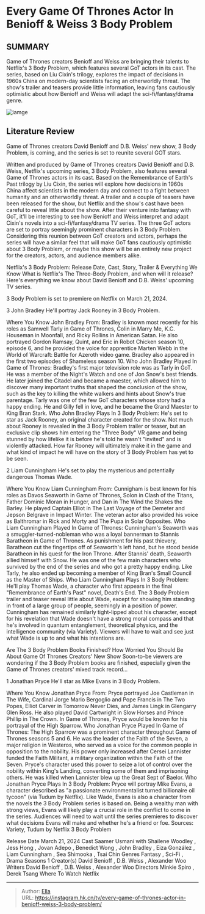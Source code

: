 # Every Game Of Thrones Actor In Benioff &amp; Weiss  3 Body Problem


## SUMMARY 


 Game of Thrones creators Benioff and Weiss are bringing their talents to Netflix&#39;s 3 Body Problem, which features several GoT actors in its cast. 
 The series, based on Liu Cixin&#39;s trilogy, explores the impact of decisions in 1960s China on modern-day scientists facing an otherworldly threat. 
 The show&#39;s trailer and teasers provide little information, leaving fans cautiously optimistic about how Benioff and Weiss will adapt the sci-fi/fantasy/drama genre. 

![iamge](https://static1.srcdn.com/wordpress/wp-content/uploads/2024/01/liam-cunningham-john-bradley-in-3-body-problem.jpg)

## Literature Review
Game of Thrones creators David Benioff and D.B. Weiss&#39; new show, 3 Body Problem, is coming, and the series is set to reunite several GOT stars.




Written and produced by Game of Thrones creators David Benioff and D.B. Weiss, Netflix&#39;s upcoming series, 3 Body Problem, also features several Game of Thrones actors in its cast. Based on the Remembrance of Earth&#39;s Past trilogy by Liu Cixin, the series will explore how decisions in 1960s China affect scientists in the modern day and connect to a fight between humanity and an otherworldly threat. A trailer and a couple of teasers have been released for the show, but Netflix and the show&#39;s cast have been careful to reveal little about the show.
After their venture into fantasy with GoT, it&#39;ll be interesting to see how Benioff and Weiss interpret and adapt Cixin&#39;s novels into a sci-fi/fantasy/drama TV series. The three GoT actors are set to portray seemingly prominent characters in 3 Body Problem. Considering this reunion between GoT creators and actors, perhaps the series will have a similar feel that will make GoT fans cautiously optimistic about 3 Body Problem, or maybe this show will be an entirely new project for the creators, actors, and audience members alike.
            
 
 Netflix&#39;s 3 Body Problem: Release Date, Cast, Story, Trailer &amp; Everything We Know 
What is Netflix&#39;s The Three-Body Problem, and when will it release? Here&#39;s everything we know about David Benioff and D.B. Weiss&#39; upcoming TV series.




3 Body Problem is set to premiere on Netflix on March 21, 2024. 










 








 3  John Bradley 
He&#39;ll portray Jack Rooney in 3 Body Problem.


 







Where You Know John Bradley From: Bradley is known most recently for his roles as Samwell Tarly in Game of Thrones, Colin in Marry Me, K.C. Houseman in Moonfall, and Ricky Rollins in American Satan. He also portrayed Gordon Ramsay, Quint, and Eric in Robot Chicken season 10, episode 6, and he provided the voice for apprentice Marten Webb in the World of Warcraft: Battle for Azeroth video game. Bradley also appeared in the first two episodes of Shameless season 10.
Who John Bradley Played In Game of Thrones: Bradley&#39;s first major television role was as Tarly in GoT. He was a member of the Night&#39;s Watch and one of Jon Snow&#39;s best friends. He later joined the Citadel and became a maester, which allowed him to discover many important truths that shaped the conclusion of the show, such as the key to killing the white walkers and hints about Snow&#39;s true parentage. Tarly was one of the few GoT characters whose story had a happy ending. He and Gilly fell in love, and he became the Grand Maester to King Bran Stark.
Who John Bradley Plays In 3 Body Problem: He&#39;s set to star as Jack Rooney, an original character created for the show. Not much about Rooney is revealed in the 3 Body Problem trailer or teaser, but an exclusive clip shows him entering the &#34;Three Body&#34; VR game and being stunned by how lifelike it is before he&#39;s told he wasn&#39;t &#34;invited&#34; and is violently attacked. How far Rooney will ultimately make it in the game and what kind of impact he will have on the story of 3 Body Problem has yet to be seen.





 2  Liam Cunningham 
He&#39;s set to play the mysterious and potentially dangerous Thomas Wade.
        

Where You Know Liam Cunningham From: Cunnigham is best known for his roles as Davos Seaworth in Game of Thrones, Solon in Clash of the Titans, Father Dominic Moran in Hunger, and Dan in The Wind the Shakes the Barley. He played Captain Elliot in The Last Voyage of the Demeter and Jepson Belgrave in Impact Winter. The veteran actor also provided his voice as Balthromar in Rick and Morty and The Pupa in Solar Opposites.
Who Liam Cunningham Played In Game of Thrones: Cunningham&#39;s Seaworth was a smuggler-turned-nobleman who was a loyal bannerman to Stannis Baratheon in Game of Thrones. As punishment for his past thievery, Baratheon cut the fingertips off of Seaworth&#39;s left hand, but he stood beside Baratheon in his quest for the Iron Throne. After Stannis&#39; death, Seaworth allied himself with Snow. He was one of the few main characters who survived by the end of the series and who got a pretty happy ending. Like Tarly, he also ended up becoming a member of King Bran&#39;s Small Council as the Master of Ships.
Who Liam Cunningham Plays In 3 Body Problem: He&#39;ll play Thomas Wade, a character who first appears in the final &#34;Remembrance of Earth&#39;s Past&#34; novel, Death&#39;s End. The 3 Body Problem trailer and teaser reveal little about Wade, except for showing him standing in front of a large group of people, seemingly in a position of power. Cunningham has remained similarly tight-lipped about his character, except for his revelation that Wade doesn&#39;t have a strong moral compass and that he&#39;s involved in quantum entanglement, theoretical physics, and the intelligence community (via Variety). Viewers will have to wait and see just what Wade is up to and what his intentions are.
            
 
 Are The 3 Body Problem Books Finished? How Worried You Should Be About Game Of Thrones Creators&#39; New Show 
Soon-to-be viewers are wondering if the 3 Body Problem books are finished, especially given the Game of Thrones creators&#39; mixed track record...









 1  Jonathan Pryce 
He&#39;ll star as Mike Evans in 3 Body Problem.
        

Where You Know Jonathan Pryce From: Pryce portrayed Joe Castleman in The Wife, Cardinal Jorge Mario Bergoglio and Pope Francis in The Two Popes, Elliot Carver in Tomorrow Never Dies, and James Lingk in Glengarry Glen Ross. He also played David Cartwright in Slow Horses and Prince Phillip in The Crown. In Game of Thrones, Pryce would be known for his portrayal of the High Sparrow.
Who Jonathan Pryce Played In Game of Thrones: The High Sparrow was a prominent character throughout Game of Thrones seasons 5 and 6. He was the leader of the Faith of the Seven, a major religion in Westeros, who served as a voice for the common people in opposition to the nobility. His power only increased after Cersei Lannister funded the Faith Militant, a military organization within the Faith of the Seven. Pryce&#39;s character used this power to seize a lot of control over the nobility within King&#39;s Landing, converting some of them and imprisoning others. He was killed when Lannister blew up the Great Sept of Baelor.
Who Jonathan Pryce Plays In 3 Body Problem: Pryce will portray Mike Evans, a character described as &#34;a passionate environmentalist turned billionaire oil tycoon&#34; (via Tudum by Netflix). Like Wade, Evans is also a character from the novels the 3 Body Problem series is based on. Being a wealthy man with strong views, Evans will likely play a crucial role in the conflict to come in the series. Audiences will need to wait until the series premieres to discover what decisions Evans will make and whether he&#39;s a friend or foe.
Sources: Variety, Tudum by Netflix
 3 Body Problem 

 Release Date   March 21, 2024    Cast   Saamer Usmani with Shailene Woodley , Jess Hong , Jovan Adepo , Benedict Wong , John Bradley , Eiza González , Liam Cunningham , Sea Shimooka , Tsai Chin    Genres   Fantasy ,  Sci-Fi , Drama    Seasons   1    Creator(s)   David Benioff , D.B. Weiss , Alexander Woo    Writers   David Benioff , D.B. Weiss , Alexander Woo    Directors   Minkie Spiro , Derek Tsang    Where To Watch   Netflix    





---

> Author: [Ella](https://instagram.hk.cn/)  
> URL: https://instagram.hk.cn/tv/every-game-of-thrones-actor-in-benioff-weiss-3-body-problem/  

